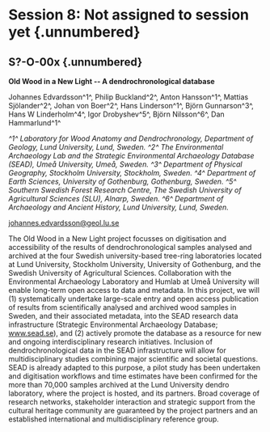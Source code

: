 # Session 8: Not assigned to session yet {.unnumbered}


## S?-O-00x {.unnumbered}

**Old Wood in a New Light -- A dendrochronological database**

Johannes Edvardsson^1^, Philip Buckland^2^, Anton Hansson^1^, Mattias Sjölander^2^, Johan von Boer^2^, Hans Linderson^1^, Björn Gunnarson^3^, Hans W Linderholm^4^, Igor Drobyshev^5^, Björn Nilsson^6^, Dan Hammarlund^1^

*^1^ Laboratory for Wood Anatomy and Dendrochronology, Department of Geology, Lund University, Lund, Sweden. ^2^ The Environmental Archaeology Lab and the Strategic Environmental Archaeology Database (SEAD), Umeå University, Umeå, Sweden. ^3^ Department of Physical Geography, Stockholm University, Stockholm, Sweden. ^4^ Department of Earth Sciences, University of Gothenburg, Gothenburg, Sweden. ^5^ Southern Swedish Forest Research Centre, The Swedish University of Agricultural Sciences (SLU), Alnarp, Sweden. ^6^ Department of Archaeology and Ancient History, Lund University, Lund, Sweden.*

<johannes.edvardsson@geol.lu.se>

The Old Wood in a New Light project focusses on digitisation and accessibility of the results of dendrochronological samples analysed and archived at the four Swedish university-based tree-ring laboratories located at Lund University, Stockholm University, University of Gothenburg, and the Swedish University of Agricultural Sciences. Collaboration with the Environmental Archaeology Laboratory and Humlab at Umeå University will enable long-term open access to data and metadata. In this project, we will (1) systematically undertake large-scale entry and open access publication of results from scientifically analysed and archived wood samples in Sweden, and their associated metadata, into the SEAD research data infrastructure (Strategic Environmental Archaeology Database; www.sead.se), and (2) actively promote the database as a resource for new and ongoing interdisciplinary research initiatives. Inclusion of dendrochronological data in the SEAD infrastructure will allow for multidisciplinary studies combining major scientific and societal questions. SEAD is already adapted to this purpose, a pilot study has been undertaken and digitisation workflows and time estimates have been confirmed for the more than 70,000 samples archived at the Lund University dendro laboratory, where the project is hosted, and its partners. Broad coverage of research networks, stakeholder interaction and strategic support from the cultural heritage community are guaranteed by the project partners and an established international and multidisciplinary reference group.

